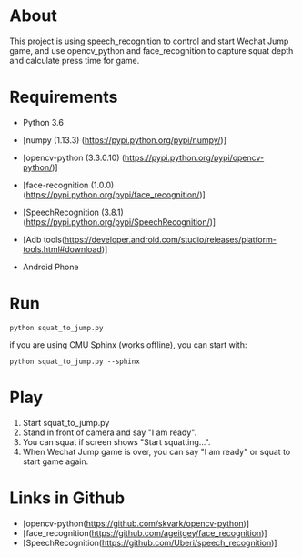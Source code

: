 # About
This project is using speech_recognition to control and start Wechat Jump game, and use opencv_python and face_recognition to capture squat depth and calculate press time for game.


# Requirements
- Python 3.6
- [numpy (1.13.3) (https://pypi.python.org/pypi/numpy/)]
- [opencv-python (3.3.0.10) (https://pypi.python.org/pypi/opencv-python/)]
- [face-recognition (1.0.0) (https://pypi.python.org/pypi/face_recognition/)]
- [SpeechRecognition (3.8.1) (https://pypi.python.org/pypi/SpeechRecognition/)]

- [Adb tools(https://developer.android.com/studio/releases/platform-tools.html#download)]
- Android Phone


# Run

	python squat_to_jump.py

if you are using CMU Sphinx (works offline), you can start with:

	python squat_to_jump.py --sphinx


# Play
1. Start squat_to_jump.py
2. Stand in front of camera and say "I am ready".
3. You can squat if screen shows "Start squatting...".
4. When Wechat Jump game is over, you can say "I am ready" or squat to start game again.


# Links in Github
- [opencv-python(https://github.com/skvark/opencv-python)]
- [face_recognition(https://github.com/ageitgey/face_recognition)]
- [SpeechRecognition(https://github.com/Uberi/speech_recognition)]